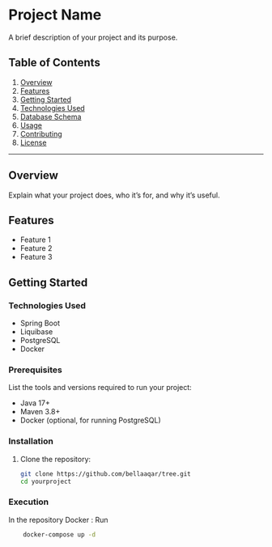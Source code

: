 # Project Name

A brief description of your project and its purpose.

## Table of Contents

1. [Overview](#overview)
2. [Features](#features)
3. [Getting Started](#getting-started)
4. [Technologies Used](#technologies-used)
5. [Database Schema](#database-schema)
6. [Usage](#usage)
7. [Contributing](#contributing)
8. [License](#license)

---

## Overview

Explain what your project does, who it’s for, and why it’s useful.

## Features

- Feature 1
- Feature 2
- Feature 3

## Getting Started

### Technologies Used
- Spring Boot
- Liquibase
- PostgreSQL
- Docker 

### Prerequisites
List the tools and versions required to run your project:
- Java 17+
- Maven 3.8+
- Docker (optional, for running PostgreSQL)

### Installation
1. Clone the repository:
   ```bash
   git clone https://github.com/bellaaqar/tree.git
   cd yourproject


### Execution
In the repository Docker :
    Run 
```bash 
    docker-compose up -d 


